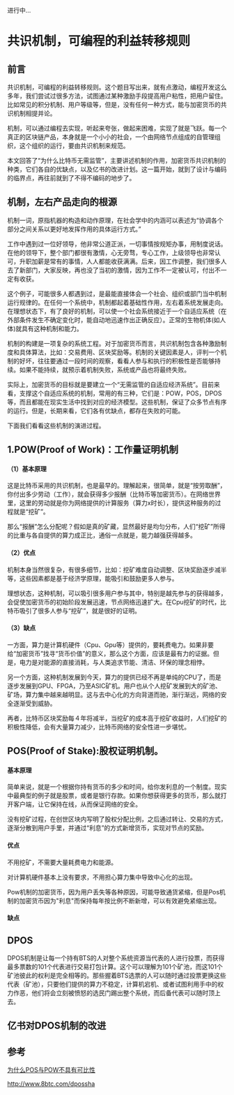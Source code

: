 进行中...

# 共识机制，可编程的利益转移规则


## 前言

共识机制，可编程的利益转移规则。这个题目写出来，就有点激动，编程开发这么多年，我们尝试过很多方法，试图通过某种激励手段提高用户粘性，把用户留住。比如常见的积分机制、用户等级等，但是，没有任何一种方式，能与加密货币的共识机制相提并论。

机制，可以通过编程去实现，听起来夸张，做起来困难，实现了就是飞跃。每一个真正的区块链产品，本身就是一个小小的社会，一个由网络节点组成的自管理组织，这个组织的运行，要由共识机制来规范。

本文回答了“为什么比特币无需监管”，主要讲述机制的作用，加密货币共识机制的种类，它们各自的优缺点，以及亿书的改进计划。这一篇开始，就到了设计与编码的临界点，再往前就到了不得不编码的地步了。

## 机制，左右产品走向的根源

机制一词，原指机器的构造和动作原理，在社会学中的内涵可以表述为“协调各个部分之间关系以更好地发挥作用的具体运行方式。”

工作中遇到过一位好领导，他非常公道正派，一切事情按规矩办事，用制度说话。在他的领导下，整个部门都很有激情，心无旁骛，专心工作，上级领导也非常认可，升职加薪是常有的事情，人人都能收获满满。后来，因工作调整，我们很多人去了新部门，大家反映，再也没了当初的激情，因为工作不一定被认可，付出不一定有收获。

这个例子，可能很多人都遇到过，是最能直接体会一个社会、组织或部门当中机制运行规律的。在任何一个系统中，机制都起着基础性作用，左右着系统发展走向。在理想状态下，有了良好的机制，可以使一个社会系统接近于一个自适应系统（在外部条件发生不确定变化时，能自动地迅速作出正确反应）。正常的生物机体(如人体)就具有这种机制和能力。

机制的构建是一项复杂的系统工程。对于加密货币而言，共识机制包含各种激励制度和具体算法，比如：交易费用、区块奖励等。机制的关键因素是人，评判一个机制的好坏，往往要通过一段时间的观察，看看人参与和执行的积极性是否能够持续。如果不能持续，就预示着机制失败，系统或产品也将最终失败。

实际上，加密货币的目标就是要建立一个“无需监管的自适应经济系统”。目前来看，支撑这个自适应系统的机制，常用的有三种，它们是：POW，POS，DPOS等，而且都能在现实生活中找到对应的经济模型。这些机制，保证了众多节点有序的运行。但是，长期来看，它们各有优缺点，都存在失败的可能。

下面我们看看这些机制的演进过程。

## 1.POW(Proof of Work)：工作量证明机制

#### （1）基本原理

这是比特币采用的共识机制，也是最早的。理解起来，很简单，就是“按劳取酬”，你付出多少劳动（工作），就会获得多少报酬（比特币等加密货币）。在网络世界里，这里的劳动就是你为网络提供的计算服务（算力x时长），提供这种服务的过程就是“挖矿”。

那么“报酬”怎么分配呢？假如是真的矿藏，显然最好是均匀分布，人们“挖矿”所得的比重与各自提供的算力成正比，通俗一点就是，能力越强获得越多。

#### （2）优点

机制本身当然很复杂，有很多细节，比如：挖矿难度自动调整、区块奖励逐步减半等，这些因素都是基于经济学原理，能吸引和鼓励更多人参与。

理想状态，这种机制，可以吸引很多用户参与其中，特别是越先参与的获得越多，会促使加密货币的初始阶段发展迅速，节点网络迅速扩大。在Cpu挖矿的时代，比特币吸引了很多人参与“挖矿”，就是很好的证明。

#### （3）缺点

一方面，算力是计算机硬件（Cpu、Gpu等）提供的，要耗费电力。如果非要给“加密货币”找寻“货币价值”的意义，那么这个方面，应该是最有力的证据。但是，电力是对能源的直接消耗，与人类追求节能、清洁、环保的理念相悖。

另一个方面，这种机制发展到今天，算力的提供已经不再是单纯的CPU了，而是逐步发展到GPU、FPGA，乃至ASIC矿机。用户也从个人挖矿发展到大的矿池、矿场，算力集中越来越明显。这与去中心化的方向背道而驰，渐行渐远，网络的安全逐渐受到威胁。

再者，比特币区块奖励每４年将减半，当挖矿的成本高于挖矿收益时，人们挖矿的积极性降低，会有大量算力减少，比特币网络的安全性进一步堪忧。

## POS(Proof of Stake):股权证明机制。

#### 基本原理

简单来说，就是一个根据你持有货币的多少和时间，给你发利息的一个制度。现实中最典型的例子就是股票，或者是银行存款。如果你想获得更多的货币，那么就打开客户端，让它保持在线，从而保证网络的安全。

没有挖矿过程，在创世区块内写明了股权分配比例，之后通过转让、交易的方式，逐渐分散到用户手里，并通过“利息”的方式新增货币，实现对节点的奖励。

#### 优点

不用挖矿，不需要大量耗费电力和能源。

对计算机硬件基本上没有要求，不用担心算力集中导致中心化的出现。

Pow机制的加密货币，因为用户丢失等各种原因，可能导致通货紧缩，但是Pos机制的加密货币因为"利息"而保持每年按比例不断新增，可以有效避免紧缩出现。

#### 缺点



## DPOS

DPOS机制是让每一个持有BTS的人对整个系统资源当代表的人进行投票，而获得最多票数的101个代表进行交易打包计算。这个可以理解为101个矿池，而这101个矿池彼此的权利是完全相等的。那些握着BTS选票的人可以随时通过投票更换这些代表（矿池），只要他们提供的算力不稳定，计算机宕机、或者试图利用手中的权力作恶，他们将会立刻被愤怒的选民门踢出整个系统，而后备代表可以随时顶上去。

## 亿书对DPOS机制的改进



## 参考

[为什么POS与POW不具有可比性](http://zl.yibite.com/point/2014/0206/14440.shtml)

http://www.8btc.com/dpossha